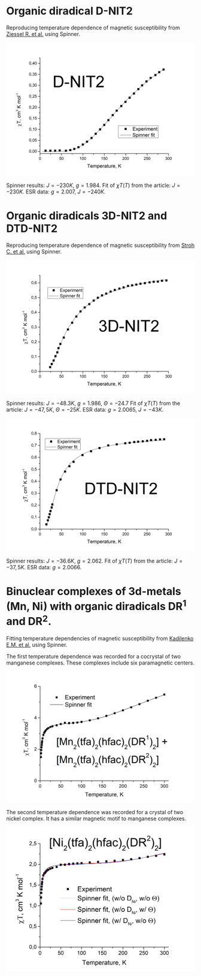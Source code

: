 # Organic diradical D-NIT2

Reproducing temperature dependence of magnetic susceptibility
from [Ziessel R. et al.](https://doi.org/10.1021/ja0305959)
using Spinner.

![D-NIT2](10.1021_ja0305959/d-nit2.png)

Spinner results: $J = -230 K$, $g = 1.984$.
Fit of $\chi T(T)$ from the article: $J = -230 K$.
ESR data: $g = 2.007$, $J = -240 K$.

# Organic diradicals 3D-NIT2 and DTD-NIT2

Reproducing temperature dependence of magnetic susceptibility from [Stroh C. et al.](https://doi.org/10.1039/B414284E)
using Spinner.

![3D-NIT2](10.1039_B414284E/3d-nit2.png)

Spinner results: $J = -48.3 K$, $g = 1.986$, $\Theta = -24.7$
Fit of $\chi T(T)$ from the article: $J = -47,5 K$, $\Theta = -25 K$.
ESR data: $g = 2.0065$, $J = -43 K$.

![DTD-NIT2](10.1039_B414284E/dtd-nit2.png)

Spinner results: $J = -36.6 K$, $g = 2.062$.
Fit of $\chi T(T)$ from the article: $J = -37,5 K$.
ESR data: $g = 2.0066$.

# Binuclear complexes of 3d-metals (Mn, Ni) with organic diradicals DR$^1$ and DR$^2$.

Fitting temperature dependencies of magnetic susceptibility
from [Kadilenko E.M. et al.](https://doi.org/10.1039/d0dt03184d)
using Spinner.

The first temperature dependence was recorded for a cocrystal of two manganese complexes.
These complexes include six paramagnetic centers.

![manganese-cocrystal](10.1039_D0DT03184D/manganese_cocrystal.png)

The second temperature dependence was recorded for a crystal of two nickel complex.
It has a similar magnetic motif to manganese complexes.

![nickel-crystal](10.1039_D0DT03184D/nickel_crystal.png)